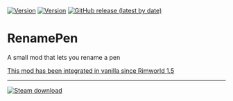 [![Version](https://img.shields.io/badge/Rimworld-1.3-green.svg)](http://rimworldgame.com/) [![Version](https://img.shields.io/badge/Rimworld-1.4-green.svg)](http://rimworldgame.com/)
[![GitHub release (latest by date)](https://img.shields.io/github/v/release/angelolocritani/Rimworld-RenamePen)](https://github.com/angelolocritani/Rimworld-RenamePen/releases/latest)

# RenamePen
 A small mod that lets you rename a pen
 
<ins>This mod has been integrated in vanilla since Rimworld 1.5</ins>

 ---
 
[![Steam download](https://img.shields.io/steam/downloads/2583135857?logo=steam)](https://steamcommunity.com/sharedfiles/filedetails/?id=2583135857)
